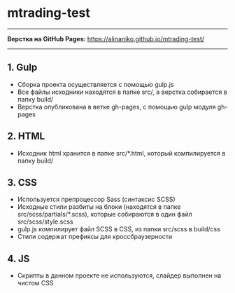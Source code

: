 # mtrading-test

____

**Верстка на GitHub Pages:** https://alinaniko.github.io/mtrading-test/

____


## 1. Gulp
- Сборка проекта осуществляется с помощью gulp.js
- Все файлы исходники находятся в папке src/, а верстка собирается в папку build/
- Верстка опубликована в ветке gh-pages, с помощью gulp модуля gh-pages

## 2. HTML
- Исходник html хранится в папке src/*.html, который компилируется в папку build/

## 3. CSS
- Используется препроцессор Sass (синтаксис SCSS)
- Исходные стили разбиты на блоки (находятся в папке src/scss/partials/*.scss), которые собираются в один файл src/scss/style.scss 
- gulp.js компилирует файл SCSS в CSS, из папки src/scss в build/css
- Стили содержат префиксы для кроссбраузерности

## 4. JS
- Скрипты в данном проекте не используются, слайдер выполнен на чистом CSS
